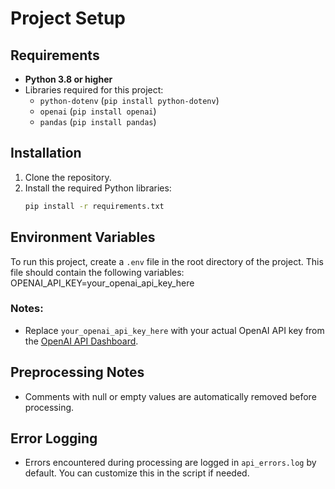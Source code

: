 # Project Setup

## Requirements
- **Python 3.8 or higher**
- Libraries required for this project:
  - `python-dotenv` (`pip install python-dotenv`)
  - `openai` (`pip install openai`)
  - `pandas` (`pip install pandas`)

## Installation
1. Clone the repository.
2. Install the required Python libraries:
   ```bash
   pip install -r requirements.txt
   ```

## Environment Variables
To run this project, create a `.env` file in the root directory of the project. This file should contain the following variables:
OPENAI_API_KEY=your_openai_api_key_here

### Notes:
- Replace `your_openai_api_key_here` with your actual OpenAI API key from the [OpenAI API Dashboard](https://platform.openai.com/account/api-keys).

## Preprocessing Notes
- Comments with null or empty values are automatically removed before processing.

## Error Logging
- Errors encountered during processing are logged in `api_errors.log` by default. You can customize this in the script if needed.
